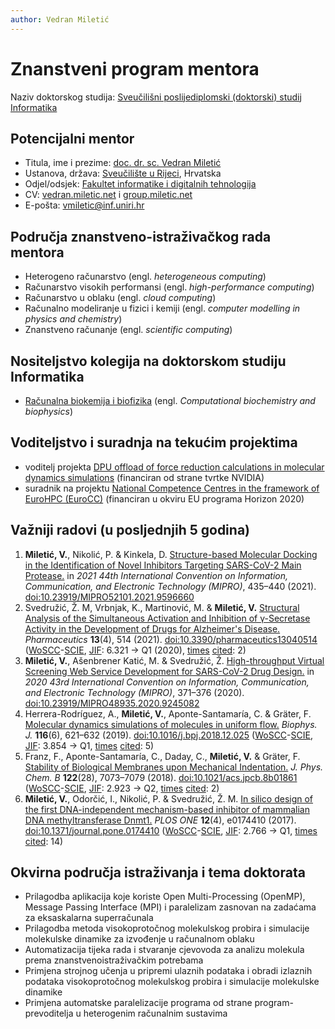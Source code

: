 ```yaml
---
author: Vedran Miletić
---
```


# Znanstveni program mentora

Naziv doktorskog studija: [Sveučilišni poslijediplomski (doktorski) studij Informatika](https://www.inf.uniri.hr/studiji/doktorski-studij)

## Potencijalni mentor

- Titula, ime i prezime: [doc. dr. sc. Vedran Miletić](https://vedran.miletic.net/)
- Ustanova, država: [Sveučilište u Rijeci](https://uniri.hr/), Hrvatska
- Odjel/odsjek: [Fakultet informatike i digitalnih tehnologija](https://www.inf.uniri.hr/)
- CV: [vedran.miletic.net](https://vedran.miletic.net/files/cv-vedran-miletic.pdf) i [group.miletic.net](../en/people/principal-investigator.md)
- E-pošta: <vmiletic@inf.uniri.hr>

## Područja znanstveno-istraživačkog rada mentora

- Heterogeno računarstvo (engl. *heterogeneous computing*)
- Računarstvo visokih performansi (engl. *high-performance computing*)
- Računarstvo u oblaku (engl. *cloud computing*)
- Računalno modeliranje u fizici i kemiji (engl. *computer modelling in physics and chemistry*)
- Znanstveno računanje (engl. *scientific computing*)

## Nositeljstvo kolegija na doktorskom studiju Informatika

- [Računalna biokemija i biofizika](nastava/kolegiji/RBKBF.md) (engl. *Computational biochemistry and biophysics*)

## Voditeljstvo i suradnja na tekućim projektima

- voditelj projekta [DPU offload of force reduction calculations in molecular dynamics simulations](../en/projects.md#dpu-offload-of-force-reduction-calculations-in-molecular-dynamics-simulations) (financiran od strane tvrtke NVIDIA)
- suradnik na projektu [National Competence Centres in the framework of EuroHPC (EuroCC)](../en/projects.md#national-competence-centres-in-the-framework-of-eurohpc-eurocc) (financiran u okviru EU programa Horizon 2020)

## Važniji radovi (u posljednjih 5 godina)

1. **Miletić, V.**, Nikolić, P. & Kinkela, D. [Structure-based Molecular Docking in the Identification of Novel Inhibitors Targeting SARS-CoV-2 Main Protease.](https://ieeexplore.ieee.org/document/9596660) in *2021 44th International Convention on Information, Communication, and Electronic Technology (MIPRO)*, 435–440 (2021). [doi:10.23919/MIPRO52101.2021.9596660](https://doi.org/10.23919/MIPRO52101.2021.9596660)
1. Svedružić, Ž. M, Vrbnjak, K., Martinović, M. & **Miletić, V.** [Structural Analysis of the Simultaneous Activation and Inhibition of γ-Secretase Activity in the Development of Drugs for Alzheimer's Disease.](https://www.mdpi.com/1999-4923/13/4/514) *Pharmaceutics* **13**(4), 514 (2021). [doi:10.3390/pharmaceutics13040514](https://doi.org/10.3390/pharmaceutics13040514) ([WoS](https://clarivate.com/academia-government/scientific-and-academic-research/research-discovery-and-referencing/web-of-science/)[CC](https://clarivate.com/academia-government/scientific-and-academic-research/research-discovery-and-referencing/web-of-science/web-of-science-core-collection/)-[SCIE](https://clarivate.com/academia-government/scientific-and-academic-research/research-discovery-and-referencing/web-of-science/web-of-science-core-collection/science-citation-index-expanded/), [JIF](https://jcr.clarivate.com/jcr-jp/journal-profile?journal=PHARMACEUTICS&year=2020): 6.321 -> Q1 (2020), [times](https://www.webofscience.com/wos/woscc/full-record/WOS:000643531400001) [cited](https://publons.com/publon/45697621/): 2)
1. **Miletić, V.**, Ašenbrener Katić, M. & Svedružić, Ž. [High-throughput Virtual Screening Web Service Development for SARS-CoV-2 Drug Design.](https://ieeexplore.ieee.org/document/9245082) in *2020 43rd International Convention on Information, Communication, and Electronic Technology (MIPRO)*, 371–376 (2020). [doi:10.23919/MIPRO48935.2020.9245082](https://doi.org/10.23919/MIPRO48935.2020.9245082)
1. Herrera-Rodríguez, A., **Miletić, V.**, Aponte-Santamaría, C. & Gräter, F. [Molecular dynamics simulations of molecules in uniform flow.](https://www.cell.com/biophysj/fulltext/S0006-3495(19)30109-2) *Biophys. J.* **116**(6), 621–632 (2019). [doi:10.1016/j.bpj.2018.12.025](https://doi.org/10.1016/j.bpj.2018.12.025) ([WoS](https://clarivate.com/academia-government/scientific-and-academic-research/research-discovery-and-referencing/web-of-science/)[CC](https://clarivate.com/academia-government/scientific-and-academic-research/research-discovery-and-referencing/web-of-science/web-of-science-core-collection/)-[SCIE](https://clarivate.com/academia-government/scientific-and-academic-research/research-discovery-and-referencing/web-of-science/web-of-science-core-collection/science-citation-index-expanded/), [JIF](https://jcr.clarivate.com/jcr-jp/journal-profile?journal=BIOPHYS%20J&year=2019): 3.854 -> Q1, [times](https://www.webofscience.com/wos/woscc/full-record/WOS:000467046000001) [cited](https://publons.com/publon/29803261/): 5)
1. Franz, F., Aponte-Santamaría, C., Daday, C., **Miletić, V.** & Gräter, F. [Stability of Biological Membranes upon Mechanical Indentation.](https://pubs.acs.org/doi/abs/10.1021/acs.jpcb.8b01861) *J. Phys. Chem. B* **122**(28), 7073–7079 (2018). [doi:10.1021/acs.jpcb.8b01861](https://doi.org/10.1021/acs.jpcb.8b01861) ([WoS](https://clarivate.com/academia-government/scientific-and-academic-research/research-discovery-and-referencing/web-of-science/)[CC](https://clarivate.com/academia-government/scientific-and-academic-research/research-discovery-and-referencing/web-of-science/web-of-science-core-collection/)-[SCIE](https://clarivate.com/academia-government/scientific-and-academic-research/research-discovery-and-referencing/web-of-science/web-of-science-core-collection/science-citation-index-expanded/), [JIF](https://jcr.clarivate.com/jcr-jp/journal-profile?journal=J%20PHYS%20CHEM%20B&year=2018): 2.923 -> Q2, [times](https://www.webofscience.com/wos/woscc/full-record/WOS:000439662100006) [cited](https://publons.com/publon/18273527/): 2)
1. **Miletić, V.**, Odorčić, I., Nikolić, P. & Svedružić, Ž. M. [In silico design of the first DNA-independent mechanism-based inhibitor of mammalian DNA methyltransferase Dnmt1.](https://journals.plos.org/plosone/article?id=10.1371/journal.pone.0174410) *PLOS ONE* **12**(4), e0174410 (2017). [doi:10.1371/journal.pone.0174410](https://doi.org/10.1371/journal.pone.0174410) ([WoS](https://clarivate.com/academia-government/scientific-and-academic-research/research-discovery-and-referencing/web-of-science/)[CC](https://clarivate.com/academia-government/scientific-and-academic-research/research-discovery-and-referencing/web-of-science/web-of-science-core-collection/)-[SCIE](https://clarivate.com/academia-government/scientific-and-academic-research/research-discovery-and-referencing/web-of-science/web-of-science-core-collection/science-citation-index-expanded/), [JIF](https://jcr.clarivate.com/jcr-jp/journal-profile?journal=PLOS%20ONE&year=2017): 2.766 -> Q1, [times](https://www.webofscience.com/wos/woscc/full-record/WOS:000399949000010) [cited](https://publons.com/publon/15852150/): 14)

## Okvirna područja istraživanja i tema doktorata

- Prilagodba aplikacija koje koriste Open Multi-Processing (OpenMP), Message Passing Interface (MPI) i paralelizam zasnovan na zadaćama za eksaskalarna superračunala
- Prilagodba metoda visokoprotočnog molekulskog probira i simulacije molekulske dinamike za izvođenje u računalnom oblaku
- Automatizacija tijeka rada i stvaranje cjevovoda za analizu molekula prema znanstvenoistraživačkim potrebama
- Primjena strojnog učenja u pripremi ulaznih podataka i obradi izlaznih podataka visokoprotočnog molekulskog probira i simulacije molekulske dinamike
- Primjena automatske paralelizacije programa od strane program-prevoditelja u heterogenim računalnim sustavima
